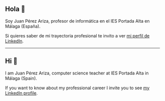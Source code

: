 ## Hola 👋

Soy Juan Pérez Ariza, profesor de informática en el IES Portada Alta en Málaga (España).

Si quieres saber de mi trayectoria profesional te invito a ver [mi perfil de LinkedIn](https://www.linkedin.com/in/juan-perez-ariza/).

---

## Hi 👋

I am Juan Pérez Ariza, computer science teacher at IES Portada Alta in Málaga (Spain).

If you want to know about my professional career I invite you to see [my LinkedIn profile](https://www.linkedin.com/in/juan-perez-ariza/).


<!--
**jpariza/jpariza** is a ✨ _special_ ✨ repository because its `README.md` (this file) appears on your GitHub profile.

Here are some ideas to get you started:

- 🔭 I’m currently working on ...
- 🌱 I’m currently learning ...
- 👯 I’m looking to collaborate on ...
- 🤔 I’m looking for help with ...
- 💬 Ask me about ...
- 📫 How to reach me: ...
- 😄 Pronouns: ...
- ⚡ Fun fact: ...
-->
